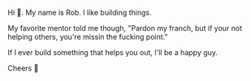Hi 👋. My name is Rob. I like building things.

My favorite mentor told me though, "Pardon my franch, but if your not helping others, you're missin the fucking point."

If I ever build something that helps you out, I'll be a happy guy.

Cheers 🤗
